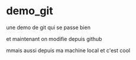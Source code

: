 # demo_git
une demo de git qui se passe bien 

et maintenant on modifie depuis github

mmais aussi depuis ma machine local et c'est cool

